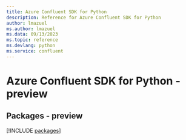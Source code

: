```yaml
---
title: Azure Confluent SDK for Python
description: Reference for Azure Confluent SDK for Python
author: lmazuel
ms.author: lmazuel
ms.data: 09/13/2023
ms.topic: reference
ms.devlang: python
ms.service: confluent
---
```

# Azure Confluent SDK for Python - preview
## Packages - preview
[!INCLUDE [packages](confluent-index.md)]